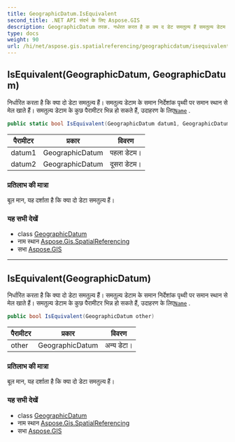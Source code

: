 ```yaml
---
title: GeographicDatum.IsEquivalent
second_title: .NET API संदर्भ के लिए Aspose.GIS
description: GeographicDatum तरक. नर्धरत करत है क क्य द डेट समतुल्य हैं समतुल्य डेटम के समन नर्देशंक पृथ्व पर समन स्थन से मेल खते हैं समतुल्य डेटम के कुछ पैरमटर भन्न ह सकते हैं उदहरण के लएName .
type: docs
weight: 90
url: /hi/net/aspose.gis.spatialreferencing/geographicdatum/isequivalent/
---
```

## IsEquivalent(GeographicDatum, GeographicDatum)

निर्धारित करता है कि क्या दो डेटा समतुल्य हैं। समतुल्य डेटाम के समान निर्देशांक पृथ्वी पर समान स्थान से मेल खाते हैं। समतुल्य डेटाम के कुछ पैरामीटर भिन्न हो सकते हैं, उदाहरण के लिए[`Name`](../../identifiableobject/name/) .

```csharp
public static bool IsEquivalent(GeographicDatum datum1, GeographicDatum datum2)
```

| पैरामीटर | प्रकार | विवरण |
| --- | --- | --- |
| datum1 | GeographicDatum | पहला डेटम। |
| datum2 | GeographicDatum | दूसरा डेटम। |

### प्रतिलाभ की मात्रा

बूल मान, यह दर्शाता है कि क्या दो डेटा समतुल्य हैं।

### यह सभी देखें

* class [GeographicDatum](../)
* नाम स्थान [Aspose.Gis.SpatialReferencing](../../geographicdatum/)
* सभा [Aspose.GIS](../../../)

---

## IsEquivalent(GeographicDatum)

निर्धारित करता है कि क्या दो डेटा समतुल्य हैं। समतुल्य डेटाम के समान निर्देशांक पृथ्वी पर समान स्थान से मेल खाते हैं। समतुल्य डेटाम के कुछ पैरामीटर भिन्न हो सकते हैं, उदाहरण के लिए[`Name`](../../identifiableobject/name/) .

```csharp
public bool IsEquivalent(GeographicDatum other)
```

| पैरामीटर | प्रकार | विवरण |
| --- | --- | --- |
| other | GeographicDatum | अन्य डेटा। |

### प्रतिलाभ की मात्रा

बूल मान, यह दर्शाता है कि क्या दो डेटा समतुल्य हैं।

### यह सभी देखें

* class [GeographicDatum](../)
* नाम स्थान [Aspose.Gis.SpatialReferencing](../../geographicdatum/)
* सभा [Aspose.GIS](../../../)


